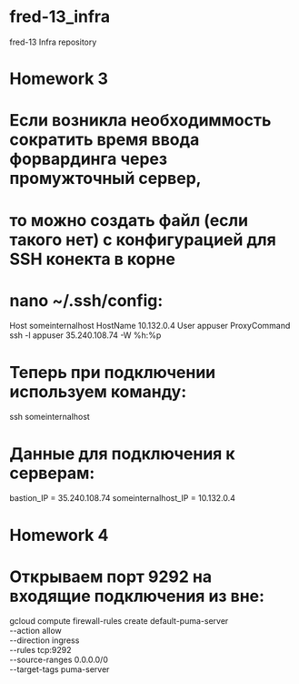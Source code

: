 # fred-13_infra
fred-13 Infra repository

#                            Homework 3

# Если возникла необходиммость сократить время ввода форвардинга через промужточный сервер,
# то можно создать файл (если такого нет) с конфигурацией для SSH конекта в корне
# nano ~/.ssh/config:

Host someinternalhost
	HostName 10.132.0.4
	User appuser
	ProxyCommand ssh -l appuser 35.240.108.74 -W %h:%p

# Теперь при подключении используем команду: 

ssh someinternalhost

# Данные для подключения к серверам:

bastion_IP = 35.240.108.74
someinternalhost_IP = 10.132.0.4

#                            Homework 4

# Открываем порт 9292 на входящие подключения из вне:
gcloud compute firewall-rules create default-puma-server \
    --action allow \
    --direction ingress \
    --rules tcp:9292 \
    --source-ranges 0.0.0.0/0 \
    --target-tags puma-server


